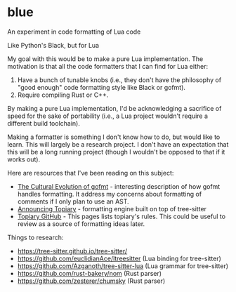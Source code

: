 # blue

An experiment in code formatting of Lua code

Like Python's Black, but for Lua

My goal with this would be to make a pure Lua implementation.
The motivation is that all the code formatters that I can find for Lua either:

1. Have a bunch of tunable knobs (i.e., they don't have the philosophy
  of "good enough" code formatting style like Black or gofmt).
2. Require compiling Rust or C++.

By making a pure Lua implementation,
I'd be acknowledging a sacrifice of speed
for the sake of portability
(i.e., a Lua project wouldn't require a different build toolchain).

Making a formatter is something I don't know how to do,
but would like to learn.
This will largely be a research project.
I don't have an expectation that this will be a long running project
(though I wouldn't be opposed to that if it works out).

Here are resources that I've been reading on this subject:

* [The Cultural Evolution of gofmt](https://go.dev/talks/2015/gofmt-en.slide#1) -
  interesting description of how gofmt handles formatting.
  It address my concerns about formatting of comments
  if I only plan to use an AST.
* [Announcing Topiary](https://www.tweag.io/blog/2023-03-09-announcing-topiary/) -
  formatting engine built on top of tree-sitter
* [Topiary GitHub](https://github.com/tweag/topiary) -
  This pages lists topiary's rules. This could be useful to review as a source
  of formatting ideas later.

Things to research:

* https://tree-sitter.github.io/tree-sitter/
* https://github.com/euclidianAce/ltreesitter (Lua binding for tree-sitter)
* https://github.com/Azganoth/tree-sitter-lua (Lua grammar for tree-sitter)
* https://github.com/rust-bakery/nom (Rust parser)
* https://github.com/zesterer/chumsky (Rust parser)
